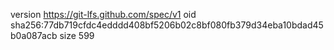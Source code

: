 version https://git-lfs.github.com/spec/v1
oid sha256:77db719cfdc4edddd408bf5206b02c8bf080fb379d34eba10bdad45b0a087acb
size 599
